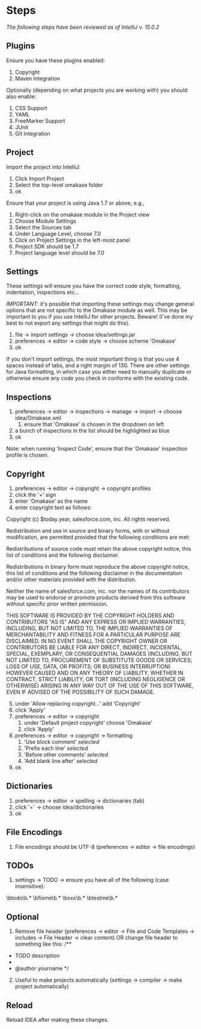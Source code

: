 Steps
=====

_The following steps have been reviewed as of IntelliJ v. 15.0.2_

Plugins
-------
Ensure you have these plugins enabled:

1. Copyright
2. Maven Integration

Optionally (depending on what projects you are working with) you should also enable:

1. CSS Support
2. YAML
3. FreeMarker Support
4. JUnit
5. Git Integration


Project
-------

Import the project into IntelliJ:

1. Click Import Project
2. Select the top-level omakase folder
3. ok

Ensure that your project is using Java 1.7 or above, e.g., 

1. Right-click on the omakase module in the Project view
2. Choose Module Settings
3. Select the Sources tab
4. Under Language Level, choose 7.0
5. Click on Project Settings in the left-most panel
6. Project SDK should be 1.7
7. Project language level should be 7.0

Settings
--------

These settings will ensure you have the correct code style, formatting, indentation, inspections etc... 

*IMPORTANT*: it's possible that importing these settings may change general options that are not specific to the Omakase module as well. This may be important to you if you use IntelliJ for other projects. Beware! (I've done my best to not export any settings that might do this).

1. file -> import settings -> choose idea/settings.jar
2. preferences -> editor -> code style -> choose scheme 'Omakase'
3. ok

If you don't import settings, the most important thing is that you use 4 spaces instead of tabs, and a right margin of 130. There are other settings for Java formatting, in which case you either need to manually duplicate or otherwise ensure any code you check in conforms with the existing code.

Inspections
-----------

1. preferences -> editor -> inspections -> manage -> import -> choose idea/Omakase.xml
    1. ensure that 'Omakase' is chosen in the dropdown on left
2. a bunch of inspections in the list should be highlighted as blue
3. ok

Note: when running 'Inspect Code', ensure that the 'Omakase' inspection profile is chosen.

Copyright
---------
1. preferences -> editor -> copyright -> copyright profiles
2. click the '+' sign
3. enter 'Omakase' as the name
4. enter copyright text as follows:

Copyright (c) $today.year, salesforce.com, inc.
All rights reserved.

Redistribution and use in source and binary forms, with or without modification, are permitted provided
that the following conditions are met:

   Redistributions of source code must retain the above copyright notice, this list of conditions and the
   following disclaimer.

   Redistributions in binary form must reproduce the above copyright notice, this list of conditions and
   the following disclaimer in the documentation and/or other materials provided with the distribution.

   Neither the name of salesforce.com, inc. nor the names of its contributors may be used to endorse or
   promote products derived from this software without specific prior written permission.

THIS SOFTWARE IS PROVIDED BY THE COPYRIGHT HOLDERS AND CONTRIBUTORS "AS IS" AND ANY EXPRESS OR IMPLIED
WARRANTIES, INCLUDING, BUT NOT LIMITED TO, THE IMPLIED WARRANTIES OF MERCHANTABILITY AND FITNESS FOR A
PARTICULAR PURPOSE ARE DISCLAIMED. IN NO EVENT SHALL THE COPYRIGHT OWNER OR CONTRIBUTORS BE LIABLE FOR
ANY DIRECT, INDIRECT, INCIDENTAL, SPECIAL, EXEMPLARY, OR CONSEQUENTIAL DAMAGES (INCLUDING, BUT NOT LIMITED
TO, PROCUREMENT OF SUBSTITUTE GOODS OR SERVICES; LOSS OF USE, DATA, OR PROFITS; OR BUSINESS INTERRUPTION)
HOWEVER CAUSED AND ON ANY THEORY OF LIABILITY, WHETHER IN CONTRACT, STRICT LIABILITY, OR TORT (INCLUDING
NEGLIGENCE OR OTHERWISE) ARISING IN ANY WAY OUT OF THE USE OF THIS SOFTWARE, EVEN IF ADVISED OF THE
POSSIBILITY OF SUCH DAMAGE.

5. under 'Allow replacing copyright...' add 'Copyright'
6. click 'Apply'
7. preferences -> editor -> copyright
    1. under 'Default project copyright' choose 'Omakase'
    2. click 'Apply'
8. preferences -> editor -> copyright -> formatting
    1. 'Use block comment' *selected*
    2. 'Prefix each line' *selected*
    3. 'Before other comments' *selected*
    4. 'Add blank line after' *selected*
9. ok 

Dictionaries
------------
1. preferences -> editor -> spelling -> dictionaries (tab)
2. click '+' -> choose idea/dictionaries
3. ok

File Encodings
--------------
1. File encodings should be UTF-8 (preferences -> editor -> file encodings)

TODOs
-----
1. settings -> TODO -> ensure you have all of the following (case insensitive):

\btodo\b.*
\bfixme\b.*
\bxxx\b.*
\btestme\b.*

Optional
--------
1. Remove file header (preferences -> editor -> File and Code Templates -> includes -> File Header -> clear content) OR change file header to something like this:
/**
 * TODO description
 *
 * @author yourname
 */
2. Useful to make projects automatically (settings -> compiler -> make project automatically)

Reload
------
Reload IDEA after making these changes.

